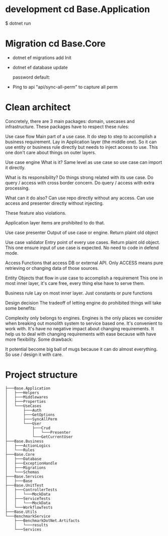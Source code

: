 ﻿# development cd Base.Application

$ dotnet run

# Migration cd Base.Core

-   dotnet ef migrations add Init
-   dotnet ef database update

    password default: 
- Ping to api "api/sync-all-perm" to capture all perm

# Clean architect

Concretely, there are 3 main packages: domain, usecases and infrastructure. These packages have to respect these rules:

Use case flow Main part of a use case. It do step to step to accomplish a business requirement. Lay in Application layer (the middle one). So it can use entity or business rule directly but needs to inject access to use. This one don't care about things on outer layers.

Use case engine What is it? Same level as use case so use case can import it directly.

What is its responsibility? Do things strong related with its use case. Do query / access with cross border concern. Do query / access with extra processing.

What can it do also? Can use repo directly without any access. Can use access and presenter directly without injecting.

These feature also violations.

Application layer items are prohibited to do that.

Use case presenter Output of use case or engine. Return plaint old object

Use case validator Entry point of every use cases. Return plaint old object. This one ensure input of use case is expected. No need to code in defend mode.

Access Functions that access DB or external API. Only ACCESS means pure retrieving or changing data of those sources.

Entity Objects that flow in use case to accomplish a requirement This one in most inner layer, it's care free, every thing else have to serve them.

Business rule Lay on most inner layer. Just constants or pure functions

Design decision The tradeoff of letting engine do prohibited things will take some benefits:

Complexity only belongs to engines. Engines is the only places we consider when breaking out monolith system to service based one. It's convenient to work with. It's have no negative impact about changing requirements. It help us to deal with changing requirements with ease because with have more flexibility. Some drawback:

It potential become big ball of mugs because it can do almost everything. So use / design it with care.

# Project structure
```
├───Base.Application
│   ├───Helpers
│   ├───Middlewares
│   ├───Properties
│   └───UseCases
│       ├───Auth
│       ├───GetOptions
│       ├───SyncAllPerm
│       └───User
│           ├───Crud
│           │   └───Presenter
│           └───GetCurrentUser
├───Base.Business
│   ├───ActionLogics
│   └───Rules
├───Base.Core
│   ├───Database
│   ├───ExceptionHandle
│   ├───Migrations
│   └───Schemas
├───Base.Services
│   ├───Base
├───Base.UnitTest
│   ├───ControllerTests
│   │   └───MockData
│   ├───ServiceTests
│   │   └───MockData
│   └───WorkflowTests
├───Base.Utils
└───BenchmarkService
    ├───BenchmarkDotNet.Artifacts
    │   └───results
    └───Services
```